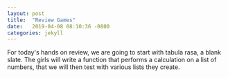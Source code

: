 ```yaml
---
layout: post
title:  "Review Games"
date:   2019-04-08 08:10:36 -0800
categories: jekyll
---
```

For today's hands on review, we are going to start with tabula rasa, a blank slate.  The girls will write a function that performs a calculation on a list of numbers, that we will then test with various lists they create. 